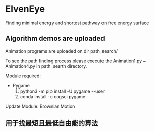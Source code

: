 # ElvenEye
Finding minimal energy and shortest pathway on free energy surface

## Algorithm demos are uploaded
Animation programs are uploaded on dir path_search/ 

To see the path finding process please execute the Animation1.py ~ Animation4.py in path_searth directory.

Module required: 
- Pygame
  1. python3 -m pip install -U pygame --user
  2. conda install -c cogsci pygame 
  
Update Module:
  Brownian Motion

## 用于找最短且最低自由能的算法
